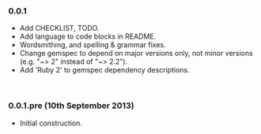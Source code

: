 ### 0.0.1
- Add CHECKLIST, TODO.
- Add language to code blocks in README.
- Wordsmithing, and spelling & grammar fixes.
- Change gemspec to depend on major versions only, not minor versions (e.g. "~> 2" instead of "~> 2.2").
- Add 'Ruby 2' to gemspec dependency descriptions.


<br>


### 0.0.1.pre (10th September 2013)
- Initial construction.
